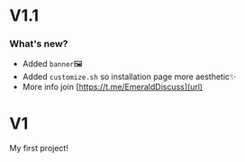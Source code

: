# V1.1
### What's new?
- Added `banner`🖼️
- Added `customize.sh` so installation page more aesthetic✨
- More info join [https://t.me/EmeraldDiscuss](url)

# V1
My first project!

